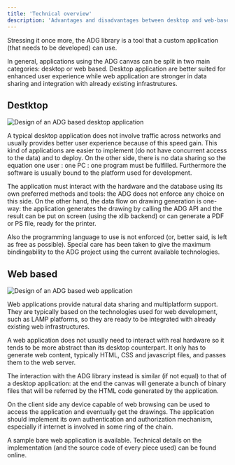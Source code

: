 ```yaml
---
title: 'Technical overview'
description: 'Advantages and disadvantages between desktop and web-based applications'
---
```

Stressing it once more, the ADG library is a tool that a custom application
(that needs to be developed) can use.

In general, applications using the ADG canvas can be split in two main
categories: desktop or web based. Desktop application are better suited for
enhanced user experience while web application are stronger in data sharing and
integration with already existing infrastrutures.

## Destktop
![Design of an ADG based desktop application](img/desktop.png)

A typical desktop application does not involve traffic across networks and
usually provides better user experience because of this speed gain. This kind
of applications are easier to implement (do not have concurrent access to the
data) and to deploy. On the other side, there is no data sharing so the
equation one user : one PC : one program must be fulfilled. Furthermore the
software is usually bound to the platform used for development.

The application must interact with the hardware and the database using its own
preferred methods and tools: the ADG does not enforce any choice on this side.
On the other hand, the data flow on drawing generation is one-way: the
application generates the drawing by calling the ADG API and the result can be
put on screen (using the xlib backend) or can generate a PDF or PS file, ready
for the printer.

Also the programming language to use is not enforced (or, better said, is left
as free as possible). Special care has been taken to give the maximum
bindingability to the ADG project using the current available technologies.

## Web based
![Design of an ADG based web application](img/web.png)

Web applications provide natural data sharing and multiplatform support. They
are typically based on the technologies used for web development, such as LAMP
platforms, so they are ready to be integrated with already existing web
infrastructures.

A web application does not usually need to interact with real hardware so it
tends to be more abstract than its desktop counterpart. It only has to generate
web content, typically HTML, CSS and javascript files, and passes them to the
web server.

The interaction with the ADG library instead is similar (if not equal) to that
of a desktop application: at the end the canvas will generate a bunch of binary
files that will be referred by the HTML code generated by the application.

On the client side any device capable of web browsing can be used to access the
application and eventually get the drawings. The application should implement
its own authentication and authorization mechanism, especially if internet is
involved in some ring of the chain.

A sample bare web application is available. Technical details on the
implementation (and the source code of every piece used) can be found online.
